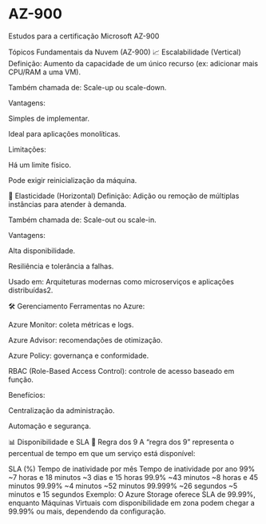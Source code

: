 # AZ-900
Estudos para a certificação Microsoft AZ-900

Tópicos Fundamentais da Nuvem (AZ-900)
📈 Escalabilidade (Vertical)
Definição: Aumento da capacidade de um único recurso (ex: adicionar mais CPU/RAM a uma VM).

Também chamada de: Scale-up ou scale-down.

Vantagens:

Simples de implementar.

Ideal para aplicações monolíticas.

Limitações:

Há um limite físico.

Pode exigir reinicialização da máquina.

🔄 Elasticidade (Horizontal)
Definição: Adição ou remoção de múltiplas instâncias para atender à demanda.

Também chamada de: Scale-out ou scale-in.

Vantagens:

Alta disponibilidade.

Resiliência e tolerância a falhas.

Usado em: Arquiteturas modernas como microserviços e aplicações distribuídas2.

🛠️ Gerenciamento
Ferramentas no Azure:

Azure Monitor: coleta métricas e logs.

Azure Advisor: recomendações de otimização.

Azure Policy: governança e conformidade.

RBAC (Role-Based Access Control): controle de acesso baseado em função.

Benefícios:

Centralização da administração.

Automação e segurança.

📊 Disponibilidade e SLA
🔢 Regra dos 9
A “regra dos 9” representa o percentual de tempo em que um serviço está disponível:

SLA (%)	Tempo de inatividade por mês	Tempo de inatividade por ano
99%	~7 horas e 18 minutos	~3 dias e 15 horas
99.9%	~43 minutos	~8 horas e 45 minutos
99.99%	~4 minutos	~52 minutos
99.999%	~26 segundos	~5 minutos e 15 segundos
Exemplo: O Azure Storage oferece SLA de 99.99%, enquanto Máquinas Virtuais com disponibilidade em zona podem chegar a 99.99% ou mais, dependendo da configuração.
